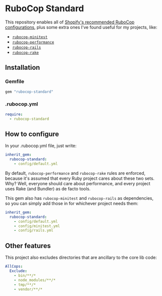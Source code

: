 # RuboCop Standard

This repository enables all of [Shopify's recommended RuboCop configurations](https://github.com/Shopify/ruby-style-guide), plus some extra ones I've found useful for my projects, like:

- [`rubocop-minitest`](https://github.com/rubocop/rubocop-minitest)
- [`rubocop-performance`](https://github.com/rubocop/rubocop-performance)
- [`rubocop-rails`](https://github.com/rubocop/rubocop-rails)
- [`rubocop-rake`](https://github.com/rubocop/rubocop-rake)

## Installation

### Gemfile

``` ruby
gem "rubocop-standard"
```

### .rubocop.yml

``` yaml
require:
  - rubocop-standard
```

## How to configure

In your .rubocop.yml file, just write:

```yaml
inherit_gem:
  rubocop-standard:
    - config/default.yml
```

By default, `rubocop-performance` and `rubocop-rake` rules are enforced, because it's assumed that every Ruby project cares about these two sets. Why? Well, everyone should care about performance, and every project uses Rake (and Bundler) as de facto tools.

This gem also has `rubocop-minitest` and `rubocop-rails` as dependencies, so you can simply add those in for whichever project needs them:

```yaml
inherit_gem:
  rubocop-standard:
    - config/default.yml
    - config/minitest.yml
    - config/rails.yml
```

## Other features

This project also excludes directories that are ancillary to the core lib code:

```yaml
AllCops:
  Exclude:
    - bin/**/*
    - node_modules/**/*
    - tmp/**/*
    - vendor/**/*
```
